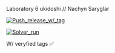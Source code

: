 Laboratory 6
ukidoshi // Nachyn Saryglar

[![Push_release_w/_tag](https://github.com/ukidoshi/lab06/actions/workflows/release.yml/badge.svg)](https://github.com/ukidoshi/lab06/actions/workflows/release.yml)

[![Solver_run](https://github.com/ukidoshi/lab06/actions/workflows/main.yml/badge.svg)](https://github.com/ukidoshi/lab06/actions/workflows/main.yml)

W/ veryfied tags ✅ 
